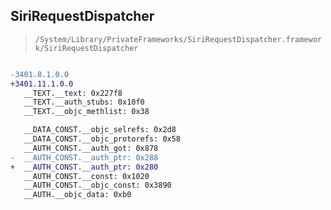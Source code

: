 ## SiriRequestDispatcher

> `/System/Library/PrivateFrameworks/SiriRequestDispatcher.framework/SiriRequestDispatcher`

```diff

-3401.8.1.0.0
+3401.11.1.0.0
   __TEXT.__text: 0x227f8
   __TEXT.__auth_stubs: 0x10f0
   __TEXT.__objc_methlist: 0x38

   __DATA_CONST.__objc_selrefs: 0x2d8
   __DATA_CONST.__objc_protorefs: 0x58
   __AUTH_CONST.__auth_got: 0x878
-  __AUTH_CONST.__auth_ptr: 0x288
+  __AUTH_CONST.__auth_ptr: 0x280
   __AUTH_CONST.__const: 0x1020
   __AUTH_CONST.__objc_const: 0x3890
   __AUTH.__objc_data: 0xb0

```

